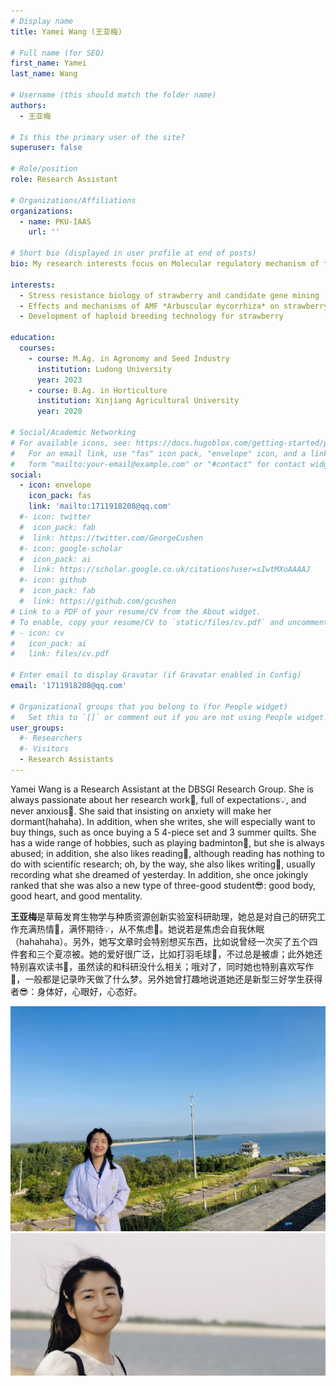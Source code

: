```yaml
---
# Display name
title: Yamei Wang (王亚梅)

# Full name (for SEO)
first_name: Yamei
last_name: Wang

# Username (this should match the folder name)
authors:
  - 王亚梅

# Is this the primary user of the site?
superuser: false

# Role/position
role: Research Assistant

# Organizations/Affiliations
organizations:
  - name: PKU-IAAS
    url: ''

# Short bio (displayed in user profile at end of posts)
bio: My research interests focus on Molecular regulatory mechanism of the initiation of strawberry fruit development and Analysis of the molecular regulatory network of strawberry fruit quality traits.

interests:
  - Stress resistance biology of strawberry and candidate gene mining
  - Effects and mechanisms of AMF *Arbuscular mycorrhiza* on strawberry growth
  - Development of haploid breeding technology for strawberry

education:
  courses:
    - course: M.Ag. in Agronomy and Seed Industry
      institution: Ludong University
      year: 2023
    - course: B.Ag. in Horticulture
      institution: Xinjiang Agricultural University
      year: 2020

# Social/Academic Networking
# For available icons, see: https://docs.hugoblox.com/getting-started/page-builder/#icons
#   For an email link, use "fas" icon pack, "envelope" icon, and a link in the
#   form "mailto:your-email@example.com" or "#contact" for contact widget.
social:
  - icon: envelope
    icon_pack: fas
    link: 'mailto:1711918208@qq.com'
  #- icon: twitter
  #  icon_pack: fab
  #  link: https://twitter.com/GeorgeCushen
  #- icon: google-scholar
  #  icon_pack: ai
  #  link: https://scholar.google.co.uk/citations?user=sIwtMXoAAAAJ
  #- icon: github
  #  icon_pack: fab
  #  link: https://github.com/gcushen
# Link to a PDF of your resume/CV from the About widget.
# To enable, copy your resume/CV to `static/files/cv.pdf` and uncomment the lines below.
# - icon: cv
#   icon_pack: ai
#   link: files/cv.pdf

# Enter email to display Gravatar (if Gravatar enabled in Config)
email: '1711918208@qq.com'

# Organizational groups that you belong to (for People widget)
#   Set this to `[]` or comment out if you are not using People widget.
user_groups:
  #- Researchers
  #- Visitors
  - Research Assistants
---
```


Yamei Wang is a Research Assistant at the DBSGI Research Group. She is always passionate about her research work🙋, full of expectations💡, and never anxious🌱. She said that insisting on anxiety will make her dormant(hahaha). In addition, when she writes, she will especially want to buy things, such as once buying a 5 4-piece set and 3 summer quilts. She has a wide range of hobbies, such as playing badminton🎾, but she is always abused; in addition, she also likes reading📖, although reading has nothing to do with scientific research; oh, by the way, she also likes writing📝, usually recording what she dreamed of yesterday. In addition, she once jokingly ranked that she was also a new type of three-good student😎: good body, good heart, and good mentality.

**王亚梅**是草莓发育生物学与种质资源创新实验室科研助理，她总是对自己的研究工作充满热情🙋，满怀期待💡，从不焦虑🌱。她说若是焦虑会自我休眠（hahahaha）。另外，她写文章时会特别想买东西，比如说曾经一次买了五个四件套和三个夏凉被。她的爱好很广泛，比如打羽毛球🎾，不过总是被虐；此外她还特别喜欢读书📖，虽然读的和科研没什么相关；哦对了，同时她也特别喜欢写作📝，一般都是记录昨天做了什么梦。另外她曾打趣地说道她还是新型三好学生获得者😎：身体好，心眼好，心态好。

![wym1](./wym1.jpg)
![wym2](./wym2.jpg)
